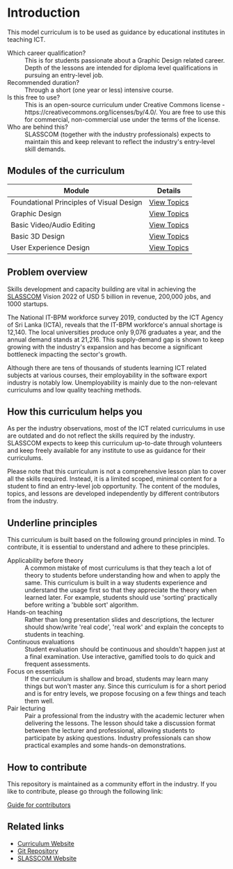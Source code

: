 # Introduction

This model curriculum is to be used as guidance by educational institutes in teaching ICT.

<dl>
<dt>Which career qualification?</dt>
<dd>This is for students passionate about a Graphic Design related career. Depth of the lessons are intended for diploma level qualifications in pursuing an entry-level job.</dd>
<dt>Recommended duration?</dt>
<dd>Through a short (one year or less) intensive course.</dd>
<dt>Is this free to use?</dt>
<dd>This is an open-source curriculum under Creative Commons license - https://creativecommons.org/licenses/by/4.0/. You are free to use this for commercial, non-commercial use under the terms of the license. </dd>
<dt>Who are behind this?</dt>
<dd>SLASSCOM (together with the industry professionals) expects to maintain this and keep relevant to reflect the industry's entry-level skill demands. </dd>
</dl>

## Modules of the curriculum

| Module                                    | Details                                |
| ----------------------------------------- | -------------------------------------- |
| Foundational Principles of Visual Design  | [View Topics](./module-a/README.md)    |
| Graphic Design                            | [View Topics](./module-a/README.md)    |
| Basic Video/Audio Editing                 | [View Topics](./module-a/README.md)    |
| Basic 3D Design                           | [View Topics](./module-a/README.md)    |
| User Experience Design                    | [View Topics](./user-experience-design/user-experience-design-module.md)    |

## Problem overview

Skills development and capacity building are vital in achieving the [SLASSCOM](https://slasscom.lk) Vision 2022 of USD 5 billion in revenue, 200,000 jobs, and 1000 startups.

The National IT-BPM workforce survey 2019, conducted by the ICT Agency of Sri Lanka (ICTA), reveals that the IT-BPM workforce's annual shortage is 12,140. The local universities produce only 9,076 graduates a year, and the annual demand stands at 21,216. This supply-demand gap is shown to keep growing with the industry's expansion and has become a significant bottleneck impacting the sector's growth.

Although there are tens of thousands of students learning ICT related subjects at various courses, their employability in the software export industry is notably low. Unemployability is mainly due to the non-relevant curriculums and low quality teaching methods.

## How this curriculum helps you

As per the industry observations, most of the ICT related curriculums in use are outdated and do not reflect the skills required by the industry. SLASSCOM expects to keep this curriculum up-to-date through volunteers and keep freely available for any institute to use as guidance for their curriculums.

Please note that this curriculum is not a comprehensive lesson plan to cover all the skills required. Instead, it is a limited scoped, minimal content for a student to find an entry-level job opportunity. The content of the modules, topics, and lessons are developed independently by different contributors from the industry.

## Underline principles

This curriculum is built based on the following ground principles in mind. To contribute, it is essential to understand and adhere to these principles.

<dl>
<dt>Applicability before theory</dt>
<dd>A common mistake of most curriculums is that they teach a lot of theory to students before understanding how and when to apply the same. This curriculum is built in a way students experience and understand the usage first so that they appreciate the theory when learned later. For example, students should use 'sorting' practically before writing a 'bubble sort' algorithm.</dd>
<dt>Hands-on teaching</dt>
<dd>Rather than long presentation slides and descriptions, the lecturer should show/write 'real code', 'real work' and explain the concepts to students in teaching.</dd>
<dt>Continuous evaluations</dt>
<dd>Student evaluation should be continuous and shouldn't happen just at a final examination. Use interactive, gamified tools to do quick and frequent assessments.
</dd>
<dt>Focus on essentials</dt>
<dd>If the curriculum is shallow and broad, students may learn many things but won't master any. Since this curriculum is for a short period and is for entry levels, we propose focusing on a few things and teach them well.
</dd>
<dt>Pair lecturing</dt>
<dd>Pair a professional from the industry with the academic lecturer when delivering the lessons. The lesson should take a discussion format between the lecturer and professional, allowing students to participate by asking questions. Industry professionals can show practical examples and some hands-on demonstrations.
</dd>
</dl>

## How to contribute

This repository is maintained as a community effort in the industry. If you like to contribute, please go through the following link:

[Guide for contributors](./CONTRIBUTE.md)

## Related links

- [Curriculum Website](https://slasscom.github.io/slasscom-visual-design-and-multimedia-curriculum)
- [Git Repository](https://github.com/SLASSCOM/slasscom-visual-design-and-multimedia-curriculum)
- [SLASSCOM Website](https://slasscom.lk)

